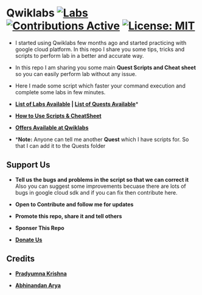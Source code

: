 # Qwiklabs [![Labs][Labs]](Labs) [![Contributions Active][Contribution-Badge]](CONTRIBUTING.md) [![License: MIT][License-Badge]](LICENSE.md)

- I started using Qwiklabs few months ago and started practicing with google cloud platform. In this repo I share you some tips, tricks and scripts to perform lab in a better and accurate way.

- In this repo I am sharing you some main **Quest Scripts and Cheat sheet** so you can easily perform lab without any issue.

- Here I made some script which faster your command execution and complete some labs in few minutes.

- **[List of Labs Available](Labs/Readme.md) | [List of Quests Available](Quests/Readme.md)***

- **[How to Use Scripts & CheatSheet](HOW-TO.md)**

- **[Offers Available at Qwiklabs](Offers.md)**

- ***Note:** Anyone can tell me another **Quest** which I have scripts for. So that I can add it to the Quests folder

## Support Us
- **Tell us the bugs and problems in the script so that we can correct it**
Also you can suggest some improvements becuase there are lots of bugs in google cloud sdk and if you can fix then contribute here.

- **Open to Contribute and follow me for updates**

- **Promote this repo, share it and tell others**

- **Sponser This Repo**

- **[Donate Us][Donate]**

## Credits
- **[Pradyumna Krishna][Pradyumna]**

- **[Abhinandan Arya][Abhinandan]**

[Abhinandan]:           https://github.com/abhinandanarya06
[Contribution-Badge]:   https://img.shields.io/badge/Contributions-Active-ocean.svg
[Donate]:               https://www.paypal.me/pradyumnakrishna
[License-Badge]:        https://img.shields.io/badge/License-MIT-red.svg
[Labs]:                 https://img.shields.io/badge/Labs-35+-007EC7.svg
[Pradyumna]:            https://pradyumna.me
